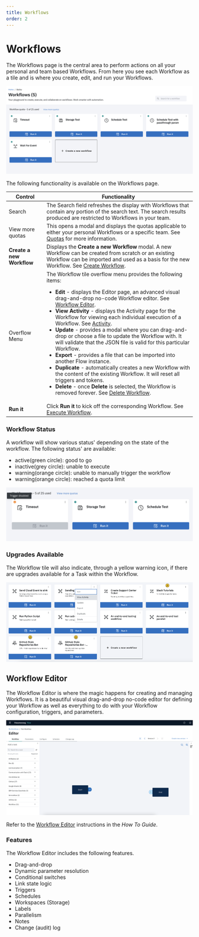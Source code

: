 ```yaml
---
title: Workflows
order: 2
---
```


# Workflows

The Workflows page is the central area to perform actions on all your personal and team based Workflows. From here you see each Workflow as a tile and is where you create, edit, and run your Workflows.

![Workflows](./assets/img/workflows-tiles.png)

The following functionality is available on the Workflows page.

| Control                   | Functionality                                                                                                                                                                                                                                                                                                                                                                                                                                                                                                                                                                                                                                                                                                                                                                                                                                                                                                                                                                 |
| ------------------------- | ----------------------------------------------------------------------------------------------------------------------------------------------------------------------------------------------------------------------------------------------------------------------------------------------------------------------------------------------------------------------------------------------------------------------------------------------------------------------------------------------------------------------------------------------------------------------------------------------------------------------------------------------------------------------------------------------------------------------------------------------------------------------------------------------------------------------------------------------------------------------------------------------------------------------------------------------------------------------------- |
| Search                    | The Search field refreshes the display with Workflows that contain any portion of the search text. The search results produced are restricted to Workflows in your team.                                                                                                                                                                                                                                                                                                                                                                                                                                                                                                                                                                                                                                                                                                                                                                                                      |
| View more quotas          | This opens a modal and displays the quotas applicable to either your personal Workflows or a specific team. See [Quotas](../fundamentals/quotas) for more information.                                                                                                                                                                                                                                                                                                                                                                                                                                                                                                                                                                                                                                                                                                                                                                                                        |
| **Create a new Workflow** | Displays the **Create a new Workflow** modal. A new Workflow can be created from scratch or an existing Workflow can be imported and used as a basis for the new Workflow. See [Create Workflow](../guides/create-Workflow).                                                                                                                                                                                                                                                                                                                                                                                                                                                                                                                                                                                                                                                                                                                                                  |
| Overflow Menu             | The Workflow tile overflow menu provides the following items: <ul><li>**Edit** - displays the Editor page, an advanced visual drag-and-drop no-code Workflow editor. See [Workflow Editor](../guides/Workflow-editor). </li><li>**View Activity** - displays the Activity page for the Workflow for viewing each individual execution of a Workflow. See [Activity](../fundamentals/activity).</li><li>**Update** - provides a modal where you can drag-and-drop or choose a file to update the Workflow with. It will validate that the JSON file is valid for this particular Workflow.</li><li>**Export** - provides a file that can be imported into another Flow instance.</li><li>**Duplicate** - automatically creates a new Workflow with the content of the existing Workflow. It will reset all triggers and tokens.</li><li> **Delete** - once **Delete** is selected, the Workflow is removed forever. See [Delete Workflow](../guides/delete-Workflow).</li><ul> |
| **Run it**                | Click **Run it** to kick off the corresponding Workflow. See [Execute Workflow](../guides/execute-Workflow).                                                                                                                                                                                                                                                                                                                                                                                                                                                                                                                                                                                                                                                                                                                                                                                                                                                                  |

### Workflow Status

A workflow will show various status' depending on the state of the workflow. The following status' are available:

- active(green circle): good to go
- inactive(grey circle): unable to execute
- warning(orange circle): unable to manually trigger the workflow
- warning(orange circle): reached a quota limit

![Workflows Trigger Disabled](./assets/img/workflows-trigger-disabled.png)

### Upgrades Available

The Workflow tile will also indicate, through a yellow warning icon, if there are upgrades available for a Task within the Workflow.

![Workflows Upgrades Available](./assets/img/workflows-upgrade.png)

## Workflow Editor

The Workflow Editor is where the magic happens for creating and managing Workflows. It is a beautiful visual drag-and-drop no-code editor for defining your Workflow as well as everything to do with your Workflow configuration, triggers, and parameters.

![Workflow Editor](./assets/img/workflow-designer-home.png)

Refer to the [Workflow Editor](../guides/workflow-editor) instructions in the _How To Guide_.

### Features

The Workflow Editor includes the following features.

- Drag-and-drop
- Dynamic parameter resolution
- Conditional switches
- Link state logic
- Triggers
- Schedules
- Workspaces (Storage)
- Labels
- Parallelism
- Notes
- Change (audit) log
